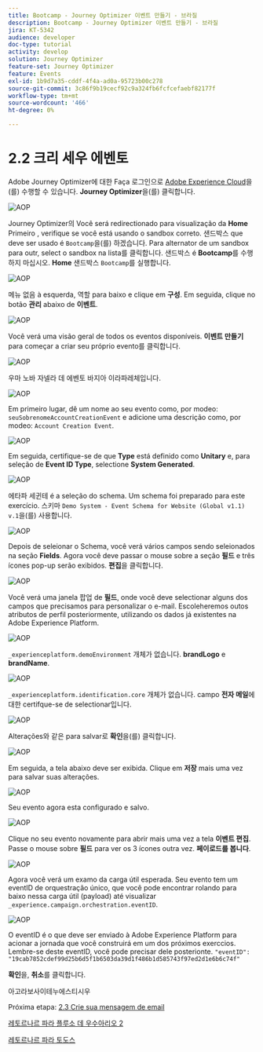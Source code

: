 ```yaml
---
title: Bootcamp - Journey Optimizer 이벤트 만들기 - 브라질
description: Bootcamp - Journey Optimizer 이벤트 만들기 - 브라질
jira: KT-5342
audience: developer
doc-type: tutorial
activity: develop
solution: Journey Optimizer
feature-set: Journey Optimizer
feature: Events
exl-id: 1b9d7a35-cddf-4f4a-ad0a-95723b00c278
source-git-commit: 3c86f9b19cecf92c9a324fb6fcfcefaebf82177f
workflow-type: tm+mt
source-wordcount: '466'
ht-degree: 0%

---
```


# 2.2 크리 세우 에벤토

Adobe Journey Optimizer에 대한 Faça 로그인으로 [Adobe Experience Cloud](https://experience.adobe.com)을(를) 수행할 수 있습니다. **Journey Optimizer**&#x200B;을(를) 클릭합니다.

![AOP](./images/acophome.png)

Journey Optimizer의 Você será redirectionado para visualização da **Home** Primeiro , verifique se você está usando o sandbox correto. 샌드박스 que deve ser usado é `Bootcamp`을(를) 하겠습니다. Para alternator de um sandbox para outr, select o sandbox na lista를 클릭합니다. 샌드박스 é **Bootcamp**&#x200B;를 수행하지 마십시오. **Home** 샌드박스 `Bootcamp`를 실행합니다.

![AOP](./images/acoptriglp.png)

메뉴 없음 à esquerda, 역할 para baixo e clique em **구성**. Em seguida, clique no botão **관리** abaixo de **이벤트**.

![AOP](./images/acopmenu.png)

Você verá uma visão geral de todos os eventos disponíveis. **이벤트 만들기** para começar a criar seu próprio evento를 클릭합니다.

![AOP](./images/emptyevent.png)

우마 노바 자넬라 데 에벤토 바지아 이라파레체입니다.

![AOP](./images/emptyevent1.png)

Em primeiro lugar, dê um nome ao seu evento como, por modeo: `seuSobrenomeAccountCreationEvent` e adicione uma descrição como, por modeo: `Account Creation Event`.

![AOP](./images/eventdescription.png)

Em seguida, certifique-se de que **Type** está definido como **Unitary** e, para seleção de **Event ID Type**, selectione **System Generated**.

![AOP](./images/eventidtype.png)

에타파 세귄테 é a seleção do schema. Um schema foi preparado para este exercício. 스키마 `Demo System - Event Schema for Website (Global v1.1) v.1`을(를) 사용합니다.

![AOP](./images/eventschema.png)

Depois de seleionar o Schema, você verá vários campos sendo seleionados na seção **Fields**. Agora você deve passar o mouse sobre a seção **필드** e três ícones pop-up serão exibidos. **편집**&#x200B;을 클릭합니다.

![AOP](./images/eventpayload.png)

Você verá uma janela 팝업 de **필드**, onde você deve selectionar alguns dos campos que precisamos para personalizar o e-mail. Escoleheremos outos atributos de perfil posteriormente, utilizando os dados já existentes na Adobe Experience Platform.

![AOP](./images/eventfields.png)

`_experienceplatform.demoEnvironment` 개체가 없습니다. **brandLogo** e **brandName**.

![AOP](./images/eventpayloadbr.png)

`_experienceplatform.identification.core` 개체가 없습니다. campo **전자 메일**&#x200B;에 대한 certifque-se de selectionar입니다.

![AOP](./images/eventpayloadbrid.png)

Alterações와 같은 para salvar로 **확인**&#x200B;을(를) 클릭합니다.

![AOP](./images/saveok.png)

Em seguida, a tela abaixo deve ser exibida. Clique em **저장** mais uma vez para salvar suas alterações.

![AOP](./images/eventsave.png)

Seu evento agora esta configurado e salvo.

![AOP](./images/eventdone.png)

Clique no seu evento novamente para abrir mais uma vez a tela **이벤트 편집**. Passe o mouse sobre **필드** para ver os 3 ícones outra vez. **페이로드를 봅니다**.

![AOP](./images/viewevent.png)

Agora você verá um examo da carga útil esperada.
Seu evento tem um eventID de orquestração único, que você pode encontrar rolando para baixo nessa carga útil (payload) até visualizar `_experience.campaign.orchestration.eventID`.

![AOP](./images/payloadeventID.png)

O eventID é o que deve ser enviado à Adobe Experience Platform para acionar a jornada que você construirá em um dos próximos exerccios. Lembre-se deste eventID, você pode precisar dele posterionte.
`"eventID": "19cab7852cdef99d25b6d5f1b6503da39d1f486b1d585743f97ed2d1e6b6c74f"`

**확인**&#x200B;을, **취소**&#x200B;를 클릭합니다.

아고라보사이테누에스티시우

Próxima etapa: [ 2.3 Crie sua mensagem de email](./ex3.md)

[레토르나르 파라 플루소 데 우수아리오 2](./uc2.md)

[레토르나르 파라 토도스](../../overview.md)
